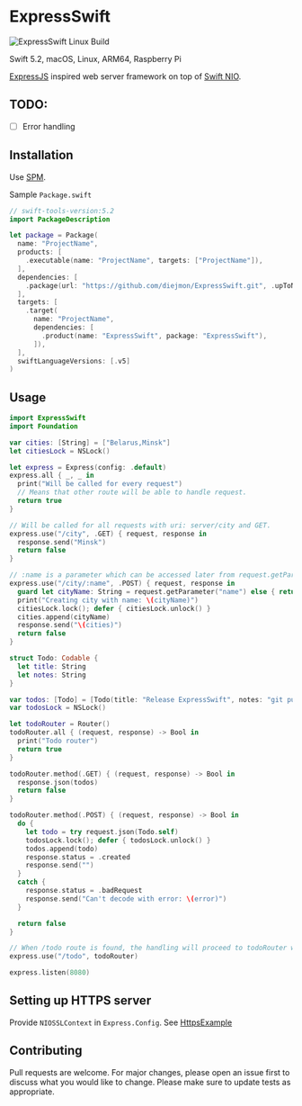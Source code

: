 # ExpressSwift

![ExpressSwift Linux Build](https://github.com/S2Ler/ExpressSwift/workflows/ExpressSwift%20Linux%20Build/badge.svg)

Swift 5.2, macOS, Linux, ARM64, Raspberry Pi

[ExpressJS](https://expressjs.com) inspired web server framework on top of [Swift NIO](https://github.com/apple/swift-nio).

## TODO:
- [ ] Error handling

## Installation

Use [SPM](https://swift.org/package-manager/).

Sample `Package.swift`
```swift
// swift-tools-version:5.2
import PackageDescription

let package = Package(
  name: "ProjectName",
  products: [
    .executable(name: "ProjectName", targets: ["ProjectName"]),
  ],
  dependencies: [
    .package(url: "https://github.com/diejmon/ExpressSwift.git", .upToNextMinor(from: "0.0.1")),
  ],
  targets: [
    .target(
      name: "ProjectName",
      dependencies: [
        .product(name: "ExpressSwift", package: "ExpressSwift"),
      ]),
  ],
  swiftLanguageVersions: [.v5]
)
```

## Usage

```swift
import ExpressSwift
import Foundation

var cities: [String] = ["Belarus,Minsk"]
let citiesLock = NSLock()

let express = Express(config: .default)
express.all { _, _ in
  print("Will be called for every request")
  // Means that other route will be able to handle request.
  return true
}

// Will be called for all requests with uri: server/city and GET.
express.use("/city", .GET) { request, response in
  response.send("Minsk")
  return false
}

// :name is a parameter which can be accessed later from request.getParameter
express.use("/city/:name", .POST) { request, response in
  guard let cityName: String = request.getParameter("name") else { return true }
  print("Creating city with name: \(cityName)")
  citiesLock.lock(); defer { citiesLock.unlock() }
  cities.append(cityName)
  response.send("\(cities)")
  return false
}

struct Todo: Codable {
  let title: String
  let notes: String
}

var todos: [Todo] = [Todo(title: "Release ExpressSwift", notes: "git push")]
var todosLock = NSLock()

let todoRouter = Router()
todoRouter.all { (request, response) -> Bool in
  print("Todo router")
  return true
}

todoRouter.method(.GET) { (request, response) -> Bool in
  response.json(todos)
  return false
}

todoRouter.method(.POST) { (request, response) -> Bool in
  do {
    let todo = try request.json(Todo.self)
    todosLock.lock(); defer { todosLock.unlock() }
    todos.append(todo)
    response.status = .created
    response.send("")
  }
  catch {
    response.status = .badRequest
    response.send("Can't decode with error: \(error)")
  }

  return false
}

// When /todo route is found, the handling will proceed to todoRouter with /todo part substituted from route
express.use("/todo", todoRouter)

express.listen(8080)
```

## Setting up HTTPS server

Provide `NIOSSLContext` in `Express.Config`. See [HttpsExample](Sources/HttpsExample)

## Contributing
Pull requests are welcome. For major changes, please open an issue first to discuss what you would like to change.
Please make sure to update tests as appropriate.
